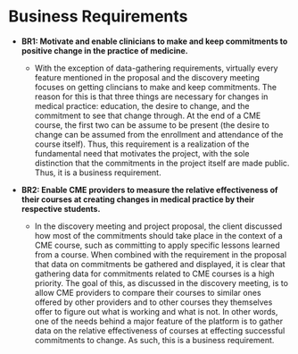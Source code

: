 # Business Requirements

- **BR1: Motivate and enable clinicians to make and keep commitments to positive change in the practice of medicine.**
  - With the exception of data-gathering requirements, virtually every feature mentioned in the proposal and the discovery meeting focuses on getting clincians to make and keep commitments. The reason for this is that three things are necessary for changes in medical practice: education, the desire to change, and the commitment to see that change through. At the end of a CME course, the first two can be assume to be present (the desire to change can be assumed from the enrollment and attendance of the course itself). Thus, this requirement is a realization of the fundamental need that motivates the project, with the sole distinction that the commitments in the project itself are made public. Thus, it is a business requirement.

- **BR2: Enable CME providers to measure the relative effectiveness of their courses at creating changes in medical practice by their respective students.**
  - In the discovery meeting and project proposal, the client discussed how 
    most of the commitments should take place in the context of a CME course, 
    such as committing to apply specific lessons learned from a course. When 
    combined with the requirement in the proposal that data on commitments be 
    gathered and displayed, it is clear that gathering data for commitments 
    related to CME courses is a high priority. The goal of this, as discussed 
    in the discovery meeting, is to allow CME providers to compare their 
    courses to similar ones offered by other providers and to other courses 
    they themselves offer to figure out what is working and what is not. In 
    other words, one of the needs behind a major feature of the platform is to 
    gather data on the relative effectiveness of courses at effecting 
    successful commitments to change. As such, this is a business requirement.
